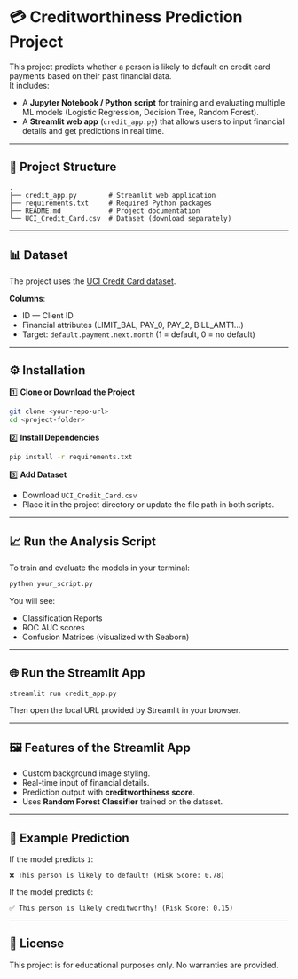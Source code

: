 # 💳 Creditworthiness Prediction Project

This project predicts whether a person is likely to default on credit card payments based on their past financial data.  
It includes:
- A **Jupyter Notebook / Python script** for training and evaluating multiple ML models (Logistic Regression, Decision Tree, Random Forest).
- A **Streamlit web app** (`credit_app.py`) that allows users to input financial details and get predictions in real time.

---

## 📂 Project Structure
```
.
├── credit_app.py        # Streamlit web application
├── requirements.txt     # Required Python packages
├── README.md            # Project documentation
└── UCI_Credit_Card.csv  # Dataset (download separately)
```

---

## 📊 Dataset
The project uses the [UCI Credit Card dataset](https://archive.ics.uci.edu/ml/datasets/default+of+credit+card+clients).

**Columns**:
- ID — Client ID
- Financial attributes (LIMIT_BAL, PAY_0, PAY_2, BILL_AMT1…)
- Target: `default.payment.next.month` (1 = default, 0 = no default)

---

## ⚙️ Installation

1️⃣ **Clone or Download the Project**
```bash
git clone <your-repo-url>
cd <project-folder>
```

2️⃣ **Install Dependencies**
```bash
pip install -r requirements.txt
```

3️⃣ **Add Dataset**
- Download `UCI_Credit_Card.csv`
- Place it in the project directory or update the file path in both scripts.

---

## 📈 Run the Analysis Script
To train and evaluate the models in your terminal:
```bash
python your_script.py
```
You will see:
- Classification Reports
- ROC AUC scores
- Confusion Matrices (visualized with Seaborn)

---

## 🌐 Run the Streamlit App
```bash
streamlit run credit_app.py
```
Then open the local URL provided by Streamlit in your browser.

---

## 🖼 Features of the Streamlit App
- Custom background image styling.
- Real-time input of financial details.
- Prediction output with **creditworthiness score**.
- Uses **Random Forest Classifier** trained on the dataset.

---

## 📌 Example Prediction
If the model predicts `1`:
```
❌ This person is likely to default! (Risk Score: 0.78)
```
If the model predicts `0`:
```
✅ This person is likely creditworthy! (Risk Score: 0.15)
```

---

## 📜 License
This project is for educational purposes only. No warranties are provided.
